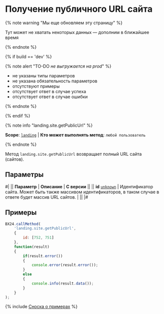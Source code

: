 # Получение публичного URL сайта

{% note warning "Мы еще обновляем эту страницу" %}

Тут может не хватать некоторых данных — дополним в ближайшее время

{% endnote %}

{% if build == 'dev' %}

{% note alert "TO-DO _не выгружается на prod_" %}

- не указаны типы параметров
- не указана обязательность параметров
- отсутствуют примеры
- отсутствует ответ в случае успеха
- отсутствует ответ в случае ошибки

{% endnote %}

{% endif %}

{% note info "landing.site.getPublicUrl" %}

**Scope**: [`landing`](../../scopes/permissions.md) | **Кто может выполнять метод**: `любой пользователь`

{% endnote %}

Метод `landing.site.getPublicUrl` возвращает полный URL сайта (сайтов).

## Параметры

#|
|| **Параметр** | **Описание** | **С версии** ||
|| **id**
[`unknown`](../../data-types.md) | Идентификатор сайта. Может быть также массивом идентификаторов, в таком случае в ответе будет массив URL сайтов. | ||
|#

## Примеры

```js
BX24.callMethod(
    'landing.site.getPublicUrl',
    {
        id: [752, 751]
    },
    function(result)
    {
        if(result.error())
        {
            console.error(result.error());
        }
        else
        {
            console.info(result.data());
        }
    }
);
```

{% include [Сноска о примерах](../../../_includes/examples.md) %}